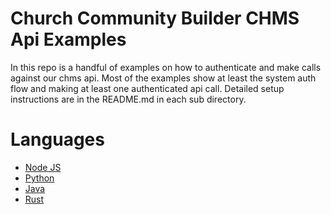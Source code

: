 # Church Community Builder CHMS Api Examples
In this repo is a handful of examples on how to authenticate and make calls
against our chms api. Most of the examples show at least the system auth flow
and making at least one authenticated api call. Detailed setup instructions are
in the README.md in each sub directory.

# Languages
- [Node JS](/nodejs)
- [Python](/python)
- [Java](/java)
- [Rust](/rust)
